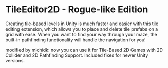 TileEditor2D - Rogue-like Edition
==========

Creating tile-based levels in Unity is much faster and easier with this tile editing extension, which allows you to place and delete tile prefabs on a grid with ease. When you want to find your way through your maze, the built-in pathfinding functionality will handle the navigation for you!

modified by michidk:
now you can use it for Tile-Based 2D Games with 2D Collider and 2D Pathfinding Support.
Included fixes for newer Unity versions.
